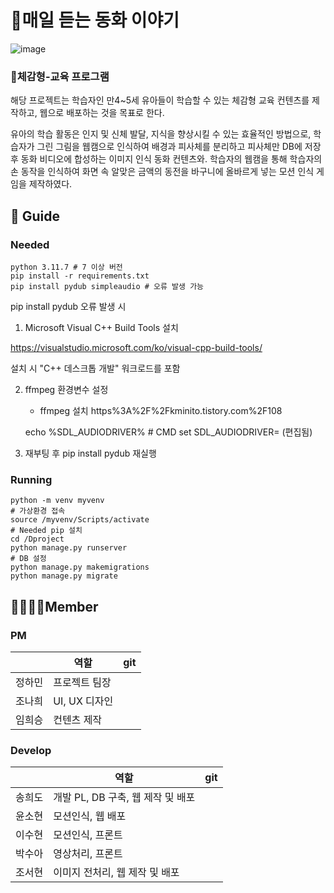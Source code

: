 # 👸매일 듣는 동화 이야기
![image](https://github.com/westnowise/imageftProject/assets/98007431/914762bc-28a6-4b60-ac2b-9c74535d4cf4)

### 👶체감형-교육 프로그램

 해당 프로젝트는 학습자인 만4~5세 유아들이 학습할 수 있는 체감형 교육 컨텐츠를 제작하고, 웹으로 배포하는 것을 목표로 한다.

 유아의 학습 활동은 인지 및 신체 발달, 지식을 향상시킬 수 있는 효율적인 방법으로,  학습자가 그린 그림을 웹캠으로 인식하여 배경과 피사체를 분리하고 피사체만 DB에 저장 후 동화 비디오에 합성하는 이미지 인식 동화 컨텐츠와. 학습자의 웹캠을 통해 학습자의 손 동작을 인식하여 화면 속 알맞은 금액의 동전을 바구니에 올바르게 넣는 모션 인식 게임을 제작하였다.



## 🔖 Guide
### Needed
    python 3.11.7 # 7 이상 버전
    pip install -r requirements.txt
    pip install pydub simpleaudio # 오류 발생 가능

pip install pydub 오류 발생 시
1) Microsoft Visual C++ Build Tools 설치

https://visualstudio.microsoft.com/ko/visual-cpp-build-tools/

설치 시 "C++ 데스크톱 개발" 워크로드를 포함


2) ffmpeg 환경변수 설정
   - ffmpeg 설치 https%3A%2F%2Fkminito.tistory.com%2F108
  
    echo %SDL_AUDIODRIVER%     # CMD
    set SDL_AUDIODRIVER= (편집됨)

3) 재부팅 후 pip install pydub 재실행



### Running
    python -m venv myvenv
    # 가상환경 접속
    source /myvenv/Scripts/activate
    # Needed pip 설치 
    cd /Dproject
    python manage.py runserver
    # DB 설정
    python manage.py makemigrations
    python manage.py migrate





## 👨‍👩‍👧‍👦Member
### PM   
|              | 역할                            | git |
| ------------- | ---------------------------------- | ------------------- | 
| 정하민 | 프로젝트 팀장 | |
| 조나희 | UI, UX 디자인 | |
| 임희승 | 컨텐츠 제작 | |

### Develop
|               | 역할                             | git|
| ------------- | ---------------------------------- | ------- | 
| 송희도 | 개발 PL, DB 구축, 웹 제작 및 배포 ||
| 윤소현 | 모션인식,  웹 배포 ||
| 이수현 | 모션인식, 프론트 ||
| 박수아 | 영상처리, 프론트 ||
| 조서현 | 이미지 전처리,  웹 제작 및 배포 ||


